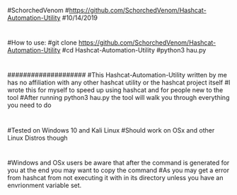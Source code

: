 #SchorchedVenom
#https://github.com/SchorchedVenom/Hashcat-Automation-Utility
#10/14/2019
#
#How to use:
#git clone https://github.com/SchorchedVenom/Hashcat-Automation-Utility
#cd Hashcat-Automation-Utility
#python3 hau.py
#
####################
#This Hashcat-Automation-Utility written by me has no affiliation with any other hashcat utility or the hashcat project itself
#I wrote this for myself to speed up using hashcat and for people new to the tool
#After running python3 hau.py the tool will walk you through everything you need to do
#
#Tested on Windows 10 and Kali Linux
#Should work on OSx and other Linux Distros though
#
#Windows and OSx users be aware that after the command is generated for you at the end you may want to copy the command
#As you may get a error from hashcat from not executing it with in its directory unless you have an envrionment variable set.